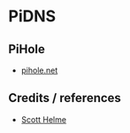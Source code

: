 # PiDNS

## PiHole
- [pihole.net](https://pi-hole.net/)

## Credits / references
- [Scott Helme](https://scotthelme.co.uk/securing-dns-across-all-of-my-devices-with-pihole-dns-over-https-1-1-1-1/)
